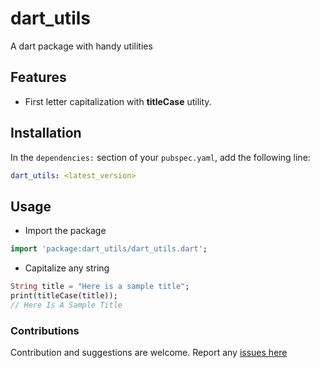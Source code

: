 # dart_utils

A dart package with handy utilities


## Features

- First letter capitalization with **titleCase** utility.

## Installation

In the `dependencies:` section of your `pubspec.yaml`, add the following line:

```yaml
dart_utils: <latest_version>
```

## Usage

- Import the package

```dart
import 'package:dart_utils/dart_utils.dart';
```

- Capitalize any string

```dart
String title = "Here is a sample title";
print(titleCase(title));
// Here Is A Sample Title
```

### Contributions

Contribution and suggestions are welcome. Report any [issues here](https://github.com/dhmgroup/dart-utils/issues)
